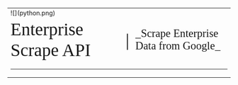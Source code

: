 <table align="left">

<tbody>

<tr>

<td colspan="3">![](python.png)</td>

</tr>

<tr>

<td><span style="font-family:cambria; font-size:40px">Enterprise Scrape API</span></td>

<td><span style="font-family:cambira; font-size:40px"> |</span></td>

<td><span style="font-family:cambira; font-size:24.7px">_Scrape Enterprise Data from Google_</span></td>

</tr>

<tr>

<td colspan="3">

* * *

</td>

</tr>

</tbody>

</table>
